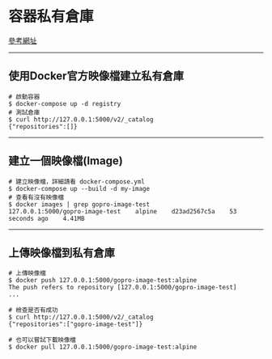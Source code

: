 # 容器私有倉庫

[參考網址](http://blog.poetries.top/handbook/html/%E6%9C%8D%E5%8A%A1%E7%AB%AF/docker.html#t13Docker%E7%A7%81%E6%9C%89%E4%BB%93%E5%BA%93%E6%90%AD%E5%BB%BA)

---

## 使用Docker官方映像檔建立私有倉庫

```shell
# 啟動容器
$ docker-compose up -d registry
# 測試倉庫
$ curl http://127.0.0.1:5000/v2/_catalog
{"repositories":[]}
```

---

## 建立一個映像檔(Image)

```shell
# 建立映像檔，詳細請看 docker-compose.yml
$ docker-compose up --build -d my-image
# 查看有沒有映像檔
$ docker images | grep gopro-image-test
127.0.0.1:5000/gopro-image-test    alpine    d23ad2567c5a    53 seconds ago    4.41MB
```

---

## 上傳映像檔到私有倉庫

```shell
# 上傳映像檔
$ docker push 127.0.0.1:5000/gopro-image-test:alpine
The push refers to repository [127.0.0.1:5000/gopro-image-test]
...

# 檢查是否有成功
$ curl http://127.0.0.1:5000/v2/_catalog
{"repositories":["gopro-image-test"]}

# 也可以嘗試下載映像檔
$ docker pull 127.0.0.1:5000/gopro-image-test:alpine
```

